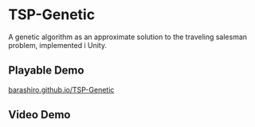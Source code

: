 # TSP-Genetic
A genetic algorithm as an approximate solution to the traveling salesman problem, implemented i Unity.

## Playable Demo
[barashiro.github.io/TSP-Genetic](https://barashiro.github.io/TSP-Genetic/)

## Video Demo
